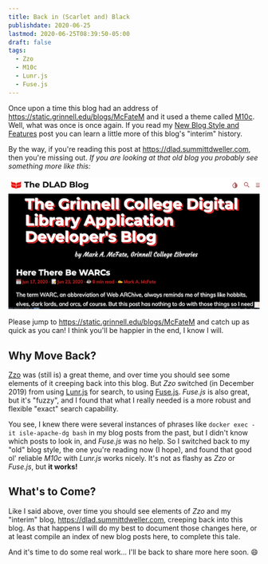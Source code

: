 ```yaml
---
title: Back in (Scarlet and) Black
publishdate: 2020-06-25
lastmod: 2020-06-25T08:39:50-05:00
draft: false
tags:
  - Zzo
  - M10c
  - Lunr.js
  - Fuse.js
---
```


Once upon a time this blog had an address of https://static.grinnell.edu/blogs/McFateM and it used a theme called [M10c](https://github.com/vaga/hugo-theme-m10c). Well, what was once is once again. If you read my [New Blog Style and Features](/posts/067-new-blog-style-and-features/) post you can learn a little more of this blog's "interim" history.

By the way, if you're reading this post at https://dlad.summittdweller.com, then you're missing out. _If you are looking at that old blog you probably see something more like this:_


![DLAD Blog](/images/post-083/dlad-blog.png "The 'interim' DLAD Blog")  


Please jump to https://static.grinnell.edu/blogs/McFateM and catch up as quick as you can! I think you'll be happier in the end, I know I will.

## Why Move Back?

[Zzo](https://themes.gohugo.io/theme/hugo-theme-zzo/en) was (still is) a great theme, and over time you should see some elements of it creeping back into this blog.  But _Zzo_ switched (in December 2019) from using [Lunr.js](https://lunrjs.com/) for search, to using [Fuse.js](https://fusejs.io/). _Fuse.js_ is also great, but it's "fuzzy", and I found that what I really needed is a more robust and flexible "exact" search capability.  

You see, I knew there were several instances of phrases like `docker exec -it isle-apache-dg bash` in my blog posts from the past, but I didn't know which posts to look in, and _Fuse.js_ was no help. So I switched back to my "old" blog style, the one you're reading now (I hope), and found that good ol' reliable _M10c_ with _Lunr.js_ works nicely. It's not as flashy as _Zzo_ or _Fuse.js_, but **it works!**

## What's to Come?

Like I said above, over time you should see elements of _Zzo_ and my "interim" blog, https://dlad.summittdweller.com, creeping back into this blog.  As that happens I will do my best to document those changes here, or at least compile an index of new blog posts here, to complete this tale.

And it's time to do some real work... I'll be back to share more here soon.  :smile:
